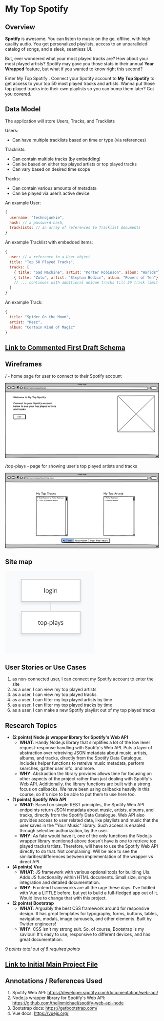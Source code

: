 #  My Top Spotify

## Overview

**Spotify** is awesome. You can listen to music on the go, offline, with high quality audio. You get personalized playlists, access to an unparalleled catalog of songs, and a sleek, seamless UI.

But, ever wondered what your most played tracks are? How about your most played artists? Spotify may gave you those stats in their annual **Year Wrapped** feature, but what if you wanted to know right this second? 

Enter My Top Spotify . Connect your Spotify account to **My Top Spotify** to get access to your top 50 most played tracks and artists. Wanna put those top played tracks into their own playlists so you can bump them later? Got you covered. 


## Data Model

The application will store Users, Tracks, and Tracklists

Users:
* Can have multiple tracklists based on time or type (via references)

Tracklists:
* Can contain multiple tracks (by embedding)
* Can be based on either top played artists or top played tracks
* Can vary based on desired time scope

Tracks:
* Can contain various amounts of metadata 
* Can be played via user’s active device

An example User:

```javascript
{
  username: "technojunkie",
  hash: // a password hash,
  tracklists: // an array of references to Tracklist documents
}
```

An example Tracklist with embedded items:

```javascript
{
  user: // a reference to a User object
  title: "Top 50 Played Tracks",
  tracks: [
    { title: "Sad Machine", artist: "Porter Robinson", album: "Worlds"},
    { title: "Zulu", artist: "Stephan Bodzin", album: "Powers of Ten"},
    // ... continues with additional unique tracks till 50 track limit
  ]
}
```

An example Track:

```javascript
{
  title: "Spider On the Moon", 
  artist: "Rezz", 
  album: "Certain Kind of Magic"
}
```

## [Link to Commented First Draft Schema](src/db.js) 

## Wireframes

/ - home page for user to connect to their Spotify account

![/](documentation/wireframe-login.png)

/top-plays - page for showing user's top played artists and tracks

![/top-plays](documentation/wireframe-top-plays.png)

## Site map

![site map](documentation/sitemap.PNG)

## User Stories or Use Cases

1. as non-connected user, I can connect my Spotify account to enter the site
2. as a user, I can view my top played artists
3. as a user, I can view my top played tracks
4. as a user, I can filter my top played artists by time
5. as a user, I can filter my top played tracks by time
6. as a user, I can make a new Spotify playlist out of my top played tracks

## Research Topics

* **(2 points) Node.js wrapper library for Spotify's Web API**
  * **WHAT**: Handy Node.js library that simplifies a lot of the low level request-response handling with Spotify's Web API. Puts a layer of abstraction over retreiving JSON metadata about music, artists, albums, and tracks, directly from the Spotify Data Catalogue. Includes helper functions to retreive music metadata, perform searches, gather user info, and more. 
  * **WHY**: Abstraction the library provides allows time for focusing on other aspects of the project rather than just dealing with Spotify's Web API. Additionally, the library functions are built with a strong focus on callbacks. We have been using callbacks heavily in this course, so it's nice to be able to put them to use here too.  
* **(1 points) Spotify Web API**
  * **WHAT**: Based on simple REST principles, the Spotify Web API endpoints return JSON metadata about music, artists, albums, and tracks, directly from the Spotify Data Catalogue. Web API also provides access to user related data, like playlists and music that the user saves in the "Your Music" library. Such access is enabled through selective authorization, by the user.
  * **WHY**: As fate would have it, one of the only functions the Node.js wrapper library mentioned above doesn't have is one to retrieve top played tracks/artists. Therefore, will have to use the Spotify Web API directly to do that. Not complaining! Will be nice to see the similarities/differences between implementation of the wrapper vs direct API. 
* **(4 points) Vue**
    * **WHAT**: JS framework with various optional tools for building UIs. Adds JS functionality within HTML documents. Small size, simple integration and detailed documentation.
    * **WHY**: Frontend frameworks are all the rage these days. I've fiddled with Vue a LITTLE before, but yet to build a full-fledged app out of it. Would love to change that with this project.
* **(2 points) Bootstrap**
  * **WHAT**: Arguably the best CSS framework around for responsive design. It has great templates for typography, forms, buttons, tables, navigation, modals, image carousels, and other elements. Built by Twitter engineers!
  * **WHY**: CSS isn't my strong suit. So, of course, Bootstrap is my saviour! It's easy to use, responsive to different devices, and has great documentation.

*9 points total out of 8 required points*

## [Link to Initial Main Project File](src/app.js) 

## Annotations / References Used

1. Spotify Web API: https://developer.spotify.com/documentation/web-api/
2. Node.js wrapper library for Spotify's Web API: https://github.com/thelinmichael/spotify-web-api-node
3. Bootstrap docs: https://getbootstrap.com/ 
4. Vue docs: https://vuejs.org/
